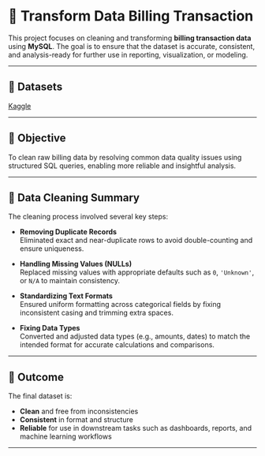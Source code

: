 # 🧾 Transform Data Billing Transaction

This project focuses on cleaning and transforming **billing transaction data** using **MySQL**. The goal is to ensure that the dataset is accurate, consistent, and analysis-ready for further use in reporting, visualization, or modeling.

---

## 📁 Datasets

[Kaggle](https://www.kaggle.com/datasets/shabahatbibi/billing-transactions-dataset-cleaned-with-python?select=billing_data_dirty.csv)

---

## 📌 Objective

To clean raw billing data by resolving common data quality issues using structured SQL queries, enabling more reliable and insightful analysis.

---

## 🔧 Data Cleaning Summary

The cleaning process involved several key steps:

- **Removing Duplicate Records**  
  Eliminated exact and near-duplicate rows to avoid double-counting and ensure uniqueness.

- **Handling Missing Values (NULLs)**  
  Replaced missing values with appropriate defaults such as `0`, `'Unknown'`, or `N/A` to maintain consistency.

- **Standardizing Text Formats**  
  Ensured uniform formatting across categorical fields by fixing inconsistent casing and trimming extra spaces.

- **Fixing Data Types**  
  Converted and adjusted data types (e.g., amounts, dates) to match the intended format for accurate calculations and comparisons.

---

## 🎯 Outcome

The final dataset is:

- **Clean** and free from inconsistencies  
- **Consistent** in format and structure  
- **Reliable** for use in downstream tasks such as dashboards, reports, and machine learning workflows  

---




